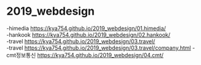 # 2019_webdesign
-himedia https://kya754.github.io/2019_webdesign/01.himedia/ <br>
-hankook https://kya754.github.io/2019_webdesign/02.hankook/ <br>
-travel https://kya754.github.io/2019_webdesign/03.travel/ <br>
-travel https://kya754.github.io/2019_webdesign/03.travel/company.html
-cmt정보통신 https://kya754.github.io/2019_webdesign/04.cmt/
